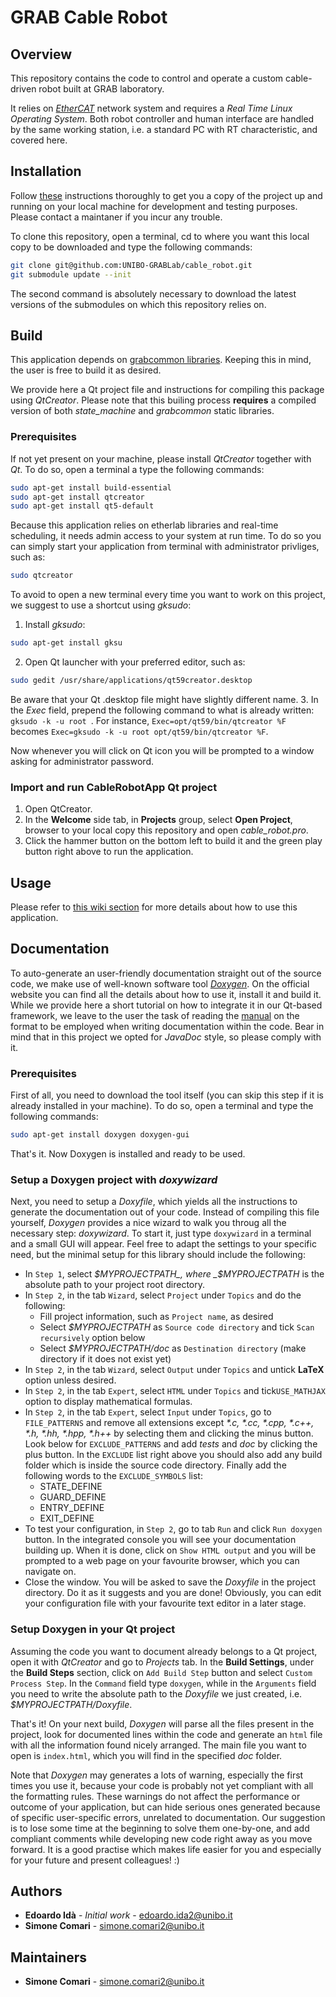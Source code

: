 # GRAB Cable Robot

## Overview

This repository contains the code to control and operate a custom cable-driven robot built at GRAB laboratory. 

It relies on [_EtherCAT_](https://www.ethercat.org/default.htm) network system and requires a _Real Time Linux Operating System_. Both robot controller and human interface are handled by the same working station, i.e. a standard PC with RT characteristic, and covered here.

## Installation

Follow [these](https://github.com/UNIBO-GRABLab/cable_robot/wiki/Installation) instructions thoroughly to get you a copy of the project up and running on your local machine for development and testing purposes. Please contact a maintaner if you incur any trouble.

To clone this repository, open a terminal, cd to where you want this local copy to be downloaded and type the following commands:
```bash
git clone git@github.com:UNIBO-GRABLab/cable_robot.git
git submodule update --init
```
The second command is absolutely necessary to download the latest versions of the submodules on which this repository relies on.

## Build

This application depends on [grabcommon libraries](https://github.com/UNIBO-GRABLab/grab_common). Keeping this in mind, the user is free to build it as desired.

We provide here a Qt project file and instructions for compiling this package using _QtCreator_. Please note that this builing process **requires** a compiled version of both _state_machine_ and _grabcommon_ static libraries.

### Prerequisites

If not yet present on your machine, please install _QtCreator_ together with _Qt_. To do so, open a terminal a type the following commands:

```bash
sudo apt-get install build-essential
sudo apt-get install qtcreator
sudo apt-get install qt5-default
```
Because this application relies on etherlab libraries and real-time scheduling, it needs admin access to your system at run time. To do so you can simply start your application from terminal with administrator privliges, such as:
```bash
sudo qtcreator
```
To avoid to open a new terminal every time you want to work on this project, we suggest to use a shortcut using _gksudo_:
1. Install _gksudo_: 
```bash
sudo apt-get install gksu
```
2. Open Qt launcher with your preferred editor, such as: 
```bash
sudo gedit /usr/share/applications/qt59creator.desktop
```
Be aware that your Qt .desktop file might have slightly different name.
3. In the _Exec_ field, prepend the following command to what is already written: `gksudo -k -u root `.
For instance, `Exec=opt/qt59/bin/qtcreator %F` becomes `Exec=gksudo -k -u root opt/qt59/bin/qtcreator %F`.

Now whenever you will click on Qt icon you will be prompted to a window asking for administrator password.

### Import and run CableRobotApp Qt project

1. Open QtCreator.
2. In the **Welcome** side tab, in **Projects** group, select **Open Project**, browser to your local copy this repository and open _cable_robot.pro_.
3. Click the hammer button on the bottom left to build it and the green play button right above to run the application.

## Usage

Please refer to [this wiki section](https://github.com/UNIBO-GRABLab/cable_robot/wiki/Usage) for more details about how to use this application.

## Documentation

To auto-generate an user-friendly documentation straight out of the source code, we make use of well-known software tool _[Doxygen](http://www.stack.nl/~dimitri/doxygen/)_. On the official website you can find all the details about how to use it, install it and build it. While we provide here a short tutorial on how to integrate it in our Qt-based framework, we leave to the user the task of reading the [manual](http://www.stack.nl/~dimitri/doxygen/manual/docblocks.html) on the format to be employed when writing documentation within the code. Bear in mind that in this project we opted for _JavaDoc_ style, so please comply with it.

### Prerequisites

First of all, you need to download the tool itself (you can skip this step if it is already installed in your machine).
To do so, open a terminal and type the following commands:
```bash
sudo apt-get install doxygen doxygen-gui
```
That's it. Now Doxygen is installed and ready to be used.

### Setup a Doxygen project with _doxywizard_

Next, you need to setup a _Doxyfile_, which yields all the instructions to generate the documentation out of your code. Instead of compiling this file yourself, _Doxygen_ provides a nice wizard to walk you throug all the necessary step: _doxywizard_.
To start it, just type `doxywizard` in a terminal and a small GUI will appear.
Feel free to adapt the settings to your specific need, but the minimal setup for this library should include the following:
- In `Step 1`, select _$MYPROJECTPATH_, where _$MYPROJECTPATH_ is the absolute path to your project root directory.
- In `Step 2`, in the tab `Wizard`, select `Project` under `Topics` and do the following:
  - Fill project information, such as `Project name`, as desired
  - Select _$MYPROJECTPATH_ as `Source code directory` and tick `Scan recursively` option below
  - Select _$MYPROJECTPATH/doc_ as `Destination directory` (make directory if it does not exist yet)
- In `Step 2`, in the tab `Wizard`, select `Output` under `Topics` and untick **LaTeX** option unless desired.
- In `Step 2`, in the tab `Expert`, select `HTML` under `Topics` and tick`USE_MATHJAX` option to display mathematical formulas.
- In `Step 2`, in the tab `Expert`, select `Input` under `Topics`, go to `FILE_PATTERNS` and remove all extensions except _\*.c, \*.cc, \*.cpp, \*.c++, \*.h, \*.hh, \*.hpp, \*.h++_ by selecting them and clicking the minus button. Look below for `EXCLUDE_PATTERNS` and add _tests_ and _doc_ by clicking the plus button. In the `EXCLUDE` list right above you should also add any build folder which is inside the source code directory. Finally add the following words to the `EXCLUDE_SYMBOLS` list:
  - STATE_DEFINE
  - GUARD_DEFINE
  - ENTRY_DEFINE
  - EXIT_DEFINE
- To test your configuration, in `Step 2`, go to tab `Run` and click `Run doxygen` button. In the integrated console you will see your documentation building up. When it is done, click on `Show HTML output` and you will be prompted to a web page on your favourite browser, which you can navigate on.
- Close the window. You will be asked to save the _Doxyfile_ in the project directory. Do it as it suggests and you are done!
Obviously, you can edit your configuration file with your favourite text editor in a later stage.

### Setup Doxygen in your Qt project

Assuming the code you want to document already belongs to a Qt project, open it with _QtCreator_ and go to _Projects_ tab. In the **Build Settings**, under the **Build Steps** section, click on `Add Build Step` button and select `Custom Process Step`.
In the `Command` field type `doxygen`, while in the `Arguments` field you need to write the absolute path to the _Doxyfile_ we just created, i.e. _$MYPROJECTPATH/Doxyfile_.

That's it! On your next build, _Doxygen_ will parse all the files present in the project, look for documented lines within the code and generate an `html` file with all the information found nicely arranged.
The main file you want to open is `index.html`, which you will find in the specified _doc_ folder.

Note that _Doxygen_ may generates a lots of warning, especially the first times you use it, because your code is probably not yet compliant with all the formatting rules. These warnings do not affect the performance or outcome of your application, but can hide serious ones generated because of specific user-specific errors, unrelated to documentation. Our suggestion is to lose some time at the beginning to solve them one-by-one, and add compliant comments while developing new code right away as you move forward. It is a good practise which makes life easier for you and especially for your future and present colleagues! :)

## Authors

- **Edoardo Idà** - _Initial work_ - edoardo.ida2@unibo.it
- **Simone Comari** - simone.comari2@unibo.it

## Maintainers

- **Simone Comari** - simone.comari2@unibo.it

